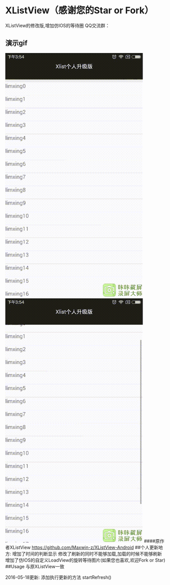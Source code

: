 # XListView（感谢您的Star or Fork）
XListView的修改版,增加仿IOS的等待圈
QQ交流群：

## 演示gif
![Alt text](/1455954852391.gif)
![Alt text](/1455954867924.gif)
####原作者XListView https://github.com/Maxwin-z/XListView-Android
##个人更新地方:
    增加了时间的判断显示
    修改了刷新的同时不能够加载,加载的时候不能够刷新
    增加了仿IOS的自定义LoadView的旋转等待图片(如果您也喜欢,欢迎Fork or Star)
##Usage
    与原XListView一致

2016-05-18更新:
添加执行更新的方法
 startRefresh()

